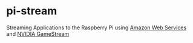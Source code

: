 pi-stream
========

Streaming Applications to the Raspberry Pi using [Amazon Web Services](https://aws.amazon.com/) and [NVIDIA GameStream]( http://shield.nvidia.com/game-stream)

